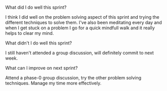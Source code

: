 What did I do well this sprint?

I think I did well on the problem solving aspect of this sprint and trying the different techniques to solve them. I've also been meditating every day and when I get stuck on a problem I go for a quick mindfull walk and it really helps to clear my mind.

What didn't I do well this sprint?

I still haven't attended a group discussion, will definitely commit to next week.

What can I improve on next sprint?

Attend a phase-0 group discussion, try the other problem solving techniques. Manage my time more effectively.
